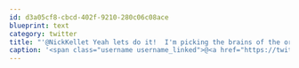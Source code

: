 ```yaml
---
id: d3a05cf8-cbcd-402f-9210-280c06c08ace
blueprint: text
category: twitter
title: "'@NickKellet Yeah lets do it!  I'm picking the brains of the organizers here."
caption: '<span class="username username_linked">@<a href="https://twitter.com/NickKellet" title="Nick Kellet">NickKellet</a></span> Yeah lets do it!  I''m picking the brains of the organizers here.'
---
```

